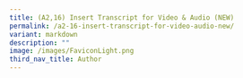 ```yaml
---
title: (A2,16) Insert Transcript for Video & Audio (NEW)
permalink: /a2-16-insert-transcript-for-video-audio-new/
variant: markdown
description: ""
image: /images/FaviconLight.png
third_nav_title: Author
---
```


